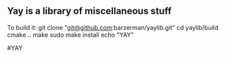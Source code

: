 ## Yay is a library of miscellaneous stuff

To build it:
    git clone "git@github.com:barzerman/yaylib.git"
    cd yaylib/build
    cmake ..
    make
    sudo make install
    echo "YAY"

#YAY